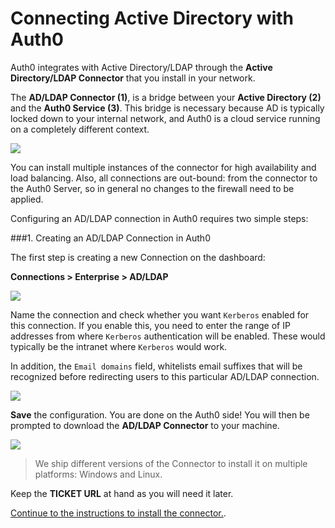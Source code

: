 # Connecting Active Directory with Auth0

Auth0 integrates with Active Directory/LDAP through the __Active Directory/LDAP Connector__ that you install in your network.

The __AD/LDAP Connector (1)__, is a bridge between your __Active Directory (2)__  and the __Auth0 Service (3)__. This bridge is necessary because AD is typically locked down to your internal network, and Auth0 is a cloud service running on a completely different context.

<img src="https://docs.google.com/drawings/d/1X30jQAsatQTibLXgxKgDanbCH1RJ9ZAfoDmHV33jdBY/pub?w=630&amp;h=526">

You can install multiple instances of the connector for high availability and load balancing. Also, all connections are out-bound: from the connector to the Auth0 Server, so in general no changes to the firewall need to be applied.

Configuring an AD/LDAP connection in Auth0 requires two simple steps:

###1. Creating an AD/LDAP Connection in Auth0

The first step is creating a new Connection on the dashboard:

__Connections > Enterprise > AD/LDAP__

![](@@env.MEDIA_URL@@/articles/connections/active-directory/ldap-create.png)

Name the connection and check whether you want `Kerberos` enabled for this connection. If you enable this, you need to enter the range of IP addresses from where `Kerberos` authentication will be enabled. These would typically be the intranet where `Kerberos` would work.

In addition, the `Email domains` field, whitelists email suffixes that will be recognized before redirecting users to this particular AD/LDAP connection.

![](@@env.MEDIA_URL@@/articles/connections/active-directory/ldap-create-2.png)

__Save__ the configuration. You are done on the Auth0 side! You will then be prompted to download the __AD/LDAP Connector__ to your machine.

![](@@env.MEDIA_URL@@/articles/connections/active-directory/ldap-create-3.png)

> We ship different versions of the Connector to install it on multiple platforms: Windows and Linux.

Keep the __TICKET URL__ at hand as you will need it later.

[Continue to the instructions to install the connector.](@@env.BASE_URL@@/connector).
